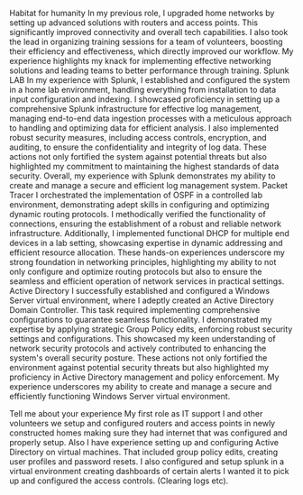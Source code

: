 Habitat for humanity
	In my previous role, I upgraded home networks by setting up advanced solutions with routers and access points. This significantly improved connectivity and overall tech capabilities. I also took the lead in organizing training sessions for a team of volunteers, boosting their efficiency and effectiveness, which directly improved our workflow. My experience highlights my knack for implementing effective networking solutions and leading teams to better performance through training.
Splunk LAB
	In my experience with Splunk, I established and configured the system in a home lab environment, handling everything from installation to data input configuration and indexing. I showcased proficiency in setting up a comprehensive Splunk infrastructure for effective log management, managing end-to-end data ingestion processes with a meticulous approach to handling and optimizing data for efficient analysis. I also implemented robust security measures, including access controls, encryption, and auditing, to ensure the confidentiality and integrity of log data. These actions not only fortified the system against potential threats but also highlighted my commitment to maintaining the highest standards of data security. Overall, my experience with Splunk demonstrates my ability to create and manage a secure and efficient log management system.
Packet Tracer
	I orchestrated the implementation of OSPF in a controlled lab environment, demonstrating adept skills in configuring and optimizing dynamic routing protocols. I methodically verified the functionality of connections, ensuring the establishment of a robust and reliable network infrastructure. Additionally, I implemented functional DHCP for multiple end devices in a lab setting, showcasing expertise in dynamic addressing and efficient resource allocation. These hands-on experiences underscore my strong foundation in networking principles, highlighting my ability to not only configure and optimize routing protocols but also to ensure the seamless and efficient operation of network services in practical settings.
Active Directory
	I successfully established and configured a Windows Server virtual environment, where I adeptly created an Active Directory Domain Controller. This task required implementing comprehensive configurations to guarantee seamless functionality. I demonstrated my expertise by applying strategic Group Policy edits, enforcing robust security settings and configurations. This showcased my keen understanding of network security protocols and actively contributed to enhancing the system's overall security posture. These actions not only fortified the environment against potential security threats but also highlighted my proficiency in Active Directory management and policy enforcement. My experience underscores my ability to create and manage a secure and efficiently functioning Windows Server virtual environment.


Tell me about your experience
	My first role as IT support I and other volunteers we setup and configured routers and access points in newly constructed homes making sure they had internet that was configured and properly setup. Also I have experience setting up and configuring Active Directory on virtual machines. That included group policy edits, creating user profiles and password resets.  I also configured and setup splunk in a virtual environment creating dashboards of certain alerts I wanted it to pick up and configured the access controls. (Clearing logs etc).